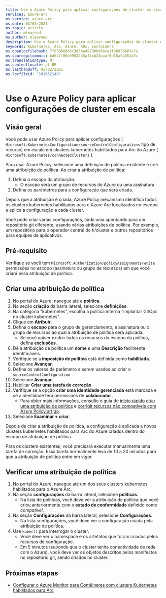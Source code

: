 ```yaml
---
title: Use o Azure Policy para aplicar configurações de cluster em escala
services: azure-arc
ms.service: azure-arc
ms.date: 03/02/2021
ms.topic: article
author: mlearned
ms.author: mlearned
description: Use o Azure Policy para aplicar configurações de cluster em escala
keywords: Kubernetes, Arc, Azure, K8s, containers
ms.openlocfilehash: 7f85050666c383ba49730bd88ce1f26d55607e7a
ms.sourcegitcommit: b4647f06c0953435af3cb24baaf6d15a5a761a9c
ms.translationtype: MT
ms.contentlocale: pt-BR
ms.lasthandoff: 03/02/2021
ms.locfileid: "101652140"
---
```

# <a name="use-azure-policy-to-apply-cluster-configurations-at-scale"></a>Use o Azure Policy para aplicar configurações de cluster em escala

## <a name="overview"></a>Visão geral

Você pode usar Azure Policy para aplicar configurações ( `Microsoft.KubernetesConfiguration/sourceControlConfigurations` tipo de recurso) em escala em clusters kubernetes habilitados para Arc do Azure ( `Microsoft.Kubernetes/connectedclusters` ).

Para usar Azure Policy, selecione uma definição de política existente e crie uma atribuição de política. Ao criar a atribuição de política:
1. Defina o escopo da atribuição.
    * O escopo será um grupo de recursos do Azure ou uma assinatura. 
2. Defina os parâmetros para a configuração que será criada. 

Depois que a atribuição é criada, Azure Policy mecanismo identifica todos os clusters kubernetes habilitados para o Azure Arc localizados no escopo e aplica a configuração a cada cluster.

Você pode criar várias configurações, cada uma apontando para um repositório git diferente, usando várias atribuições de política. Por exemplo, um repositório para o operador central de ti/cluster e outros repositórios para equipes de aplicativos.

## <a name="prerequisite"></a>Pré-requisito

Verifique se você tem `Microsoft.Authorization/policyAssignments/write` permissões no escopo (assinatura ou grupo de recursos) em que você criará essa atribuição de política.

## <a name="create-a-policy-assignment"></a>Criar uma atribuição de política

1. No portal do Azure, navegue até a **política**.
1. Na seção **criação** da barra lateral, selecione **definições**.
1. Na categoria "kubernetes", escolha a política interna "implantar GitOps no cluster kubernetes". 
1. Clique em **Atribuir**.
1. Defina o **escopo** para o grupo de gerenciamento, a assinatura ou o grupo de recursos ao qual a atribuição de política será aplicada.
    * Se você quiser excluir todos os recursos do escopo da política, defina **exclusões**.
1. Dê à atribuição de política um **nome** e uma **Descrição** facilmente identificáveis.
1. Verifique se a **imposição de política** está definida como **habilitada**.
1. Selecione **Avançar**.
1. Defina os valores de parâmetro a serem usados ao criar o `sourceControlConfiguration` .
1. Selecione **Avançar**.
1. Habilitar **Criar uma tarefa de correção**.
1. Verifique se a opção **criar uma identidade gerenciada** está marcada e se a identidade terá permissões de **colaborador** . 
    * Para obter mais informações, consulte o guia de [início rápido criar uma atribuição de política](../../governance/policy/assign-policy-portal.md) e [corrigir recursos não compatíveis com Azure Policy artigo](../../governance/policy/how-to/remediate-resources.md).
1. Selecione **Examinar + criar**.

Depois de criar a atribuição de política, a configuração é aplicada a novos clusters kubernetes habilitados para Arc do Azure criados dentro do escopo de atribuição de política.

Para os clusters existentes, você precisará executar manualmente uma tarefa de correção. Essa tarefa normalmente leva de 10 a 20 minutos para que a atribuição de política entre em vigor.

## <a name="verify-a-policy-assignment"></a>Verificar uma atribuição de política

1. No portal do Azure, navegue até um dos seus clusters kubernetes habilitados para o Azure Arc.
1. Na seção **configurações** da barra lateral, selecione **políticas**. 
    * Na lista de políticas, você deve ver a atribuição de política que você criou anteriormente com o **estado de conformidade** definido como *compatível*.
1. Na seção **Configurações** da barra lateral, selecione **Configurações**.
    * Na lista configurações, você deve ver a configuração criada pela atribuição de política.
1. Use `kubectl` para interrogar o cluster. 
    * Você deve ver o namespace e os artefatos que foram criados pelos recursos de configuração.
    * Em 5 minutos (supondo que o cluster tenha conectividade de rede com o Azure), você deve ver os objetos descritos pelos manifestos no repositório git, sendo criados no cluster.

## <a name="next-steps"></a>Próximas etapas

* [Configurar o Azure Monitor para Contêineres com clusters Kubernetes habilitados para Arc](../../azure-monitor/containers/container-insights-enable-arc-enabled-clusters.md)
